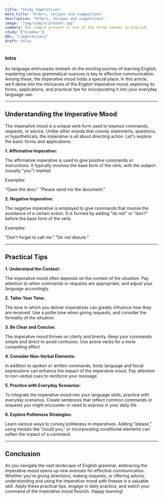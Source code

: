 ```yaml
---
title: "Study Imperatives"
meta_title: "Orders, recipes and suggestions"
description: "Orders, recipes and suggestions"
image: "/img/simple-present.jpg"
summary: The simple present is one of the three tenses in English.
study: ["Grammar"]
URL: "/imperatives/"
draft: false
---
```


### Intro 

As language enthusiasts embark on the exciting journey of learning English, mastering various grammatical nuances is key to effective communication. Among these, the imperative mood holds a special place. In this article, we'll delve into the intricacies of the English imperative mood, exploring its forms, applications, and practical tips for incorporating it into your everyday language use.

<hr>

## Understanding the Imperative Mood

The imperative mood is a unique verb form used to express commands, requests, or advice. Unlike other moods that convey statements, questions, or hypotheticals, the imperative is all about directing action. Let's explore the basic forms and applications:

**1. Affirmative Imperative:**

The affirmative imperative is used to give positive commands or instructions. It typically involves the base form of the verb, with the subject (usually "you") implied.

Examples:

"Open the door."
"Please send me the document."

**2. Negative Imperative:**

The negative imperative is employed to give commands that involve the avoidance of a certain action. It is formed by adding "do not" or "don't" before the base form of the verb.

Examples:

"Don't forget to call me."
"Do not disturb."

<hr>

## Practical Tips

**1. Understand the Context:**

The imperative mood often depends on the context of the situation. Pay attention to when commands or requests are appropriate, and adjust your language accordingly.

**2. Tailor Your Tone:**

The tone in which you deliver imperatives can greatly influence how they are received. Use a polite tone when giving requests, and consider the formality of the situation.

**3. Be Clear and Concise:**

The imperative mood thrives on clarity and brevity. Keep your commands simple and direct to avoid confusion. Use active verbs for a more compelling effect.

**4. Consider Non-Verbal Elements:**

In addition to spoken or written commands, body language and facial expressions can enhance the impact of the imperative mood. Pay attention to non-verbal cues to reinforce your message.

**5. Practice with Everyday Scenarios:**

To integrate the imperative mood into your language skills, practice with everyday scenarios. Create sentences that reflect common commands or requests you might encounter or need to express in your daily life.

**6. Explore Politeness Strategies:**

Learn various ways to convey politeness in imperatives. Adding "please," using modals like "could you," or incorporating conditional elements can soften the impact of a command.

<hr>

## Conclusion

As you navigate the vast landscape of English grammar, embracing the imperative mood opens up new avenues for effective communication. Whether you're giving directions, making requests, or offering advice, understanding and using the imperative mood with finesse is a valuable skill. Apply these practical tips, engage in daily practice, and watch your command of the imperative mood flourish. Happy learning!